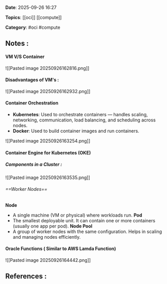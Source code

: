 **Date**: 2025-09-26 16:27

**Topics**: [[oci]] [[compute]]

**Category**: #oci #compute

## Notes :

#### VM V/S Container

![[Pasted image 20250926162816.png]]

#### Disadvantages of VM's :

![[Pasted image 20250926162932.png]]


#### Container Orchestration

- **Kubernetes**: Used to orchestrate containers — handles scaling, networking, communication, load balancing, and scheduling across nodes.
- **Docker**: Used to build container images and run containers.

![[Pasted image 20250926163254.png]]

#### Container Engine for Kubernetes (OKE)

##### Components in a Cluster :

![[Pasted image 20250926163535.png]]

###### ==Worker Nodes==
**Node**  
- A single machine (VM or physical) where workloads run.
**Pod**  
- The smallest deployable unit. It can contain one or more containers (usually one app per pod).
**Node Pool**  
- A group of worker nodes with the same configuration. Helps in scaling and managing nodes efficiently.

#### Oracle Functions ( Similar to AWS Lamda Function)

![[Pasted image 20250926164442.png]]

## References :
